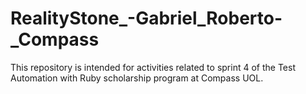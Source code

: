 # RealityStone_-Gabriel_Roberto-_Compass
This repository is intended for activities related to sprint 4 of the Test Automation with Ruby scholarship program at Compass UOL.

